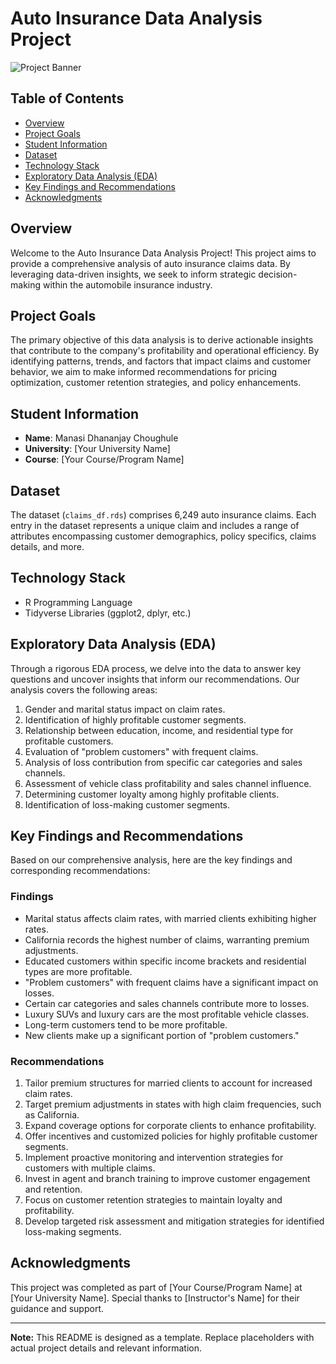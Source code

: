 # Auto Insurance Data Analysis Project

![Project Banner](https://magnuminsurance.com/wp-content/uploads/2021/11/banner-auto-insurance.jpg)


## Table of Contents

- [Overview](#overview)
- [Project Goals](#project-goals)
- [Student Information](#student-information)
- [Dataset](#dataset)
- [Technology Stack](#technology-stack)
- [Exploratory Data Analysis (EDA)](#exploratory-data-analysis-eda)
- [Key Findings and Recommendations](#key-findings-and-recommendations)
- [Acknowledgments](#acknowledgments)

## Overview

Welcome to the Auto Insurance Data Analysis Project! This project aims to provide a comprehensive analysis of auto insurance claims data. By leveraging data-driven insights, we seek to inform strategic decision-making within the automobile insurance industry.

## Project Goals

The primary objective of this data analysis is to derive actionable insights that contribute to the company's profitability and operational efficiency. By identifying patterns, trends, and factors that impact claims and customer behavior, we aim to make informed recommendations for pricing optimization, customer retention strategies, and policy enhancements.

## Student Information

- **Name**: Manasi Dhananjay Choughule
- **University**: [Your University Name]
- **Course**: [Your Course/Program Name]

## Dataset

The dataset (`claims_df.rds`) comprises 6,249 auto insurance claims. Each entry in the dataset represents a unique claim and includes a range of attributes encompassing customer demographics, policy specifics, claims details, and more.

## Technology Stack

- R Programming Language
- Tidyverse Libraries (ggplot2, dplyr, etc.)

## Exploratory Data Analysis (EDA)

Through a rigorous EDA process, we delve into the data to answer key questions and uncover insights that inform our recommendations. Our analysis covers the following areas:

1. Gender and marital status impact on claim rates.
2. Identification of highly profitable customer segments.
3. Relationship between education, income, and residential type for profitable customers.
4. Evaluation of "problem customers" with frequent claims.
5. Analysis of loss contribution from specific car categories and sales channels.
6. Assessment of vehicle class profitability and sales channel influence.
7. Determining customer loyalty among highly profitable clients.
8. Identification of loss-making customer segments.

## Key Findings and Recommendations

Based on our comprehensive analysis, here are the key findings and corresponding recommendations:

### Findings

- Marital status affects claim rates, with married clients exhibiting higher rates.
- California records the highest number of claims, warranting premium adjustments.
- Educated customers within specific income brackets and residential types are more profitable.
- "Problem customers" with frequent claims have a significant impact on losses.
- Certain car categories and sales channels contribute more to losses.
- Luxury SUVs and luxury cars are the most profitable vehicle classes.
- Long-term customers tend to be more profitable.
- New clients make up a significant portion of "problem customers."

### Recommendations

1. Tailor premium structures for married clients to account for increased claim rates.
2. Target premium adjustments in states with high claim frequencies, such as California.
3. Expand coverage options for corporate clients to enhance profitability.
4. Offer incentives and customized policies for highly profitable customer segments.
5. Implement proactive monitoring and intervention strategies for customers with multiple claims.
6. Invest in agent and branch training to improve customer engagement and retention.
7. Focus on customer retention strategies to maintain loyalty and profitability.
8. Develop targeted risk assessment and mitigation strategies for identified loss-making segments.

## Acknowledgments

This project was completed as part of [Your Course/Program Name] at [Your University Name]. Special thanks to [Instructor's Name] for their guidance and support.

---

**Note:** This README is designed as a template. Replace placeholders with actual project details and relevant information.
